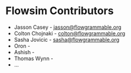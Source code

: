 # Flowsim Contributors
* Jasson Casey - jasson@flowgrammable.org
* Colton Chojnaki - colton@flowgrammable.org
* Sasha Jovicic - sasha@flowgrammable.org
* Oron - 
* Ashish - 
* Thomas Wynn - 
* ...
